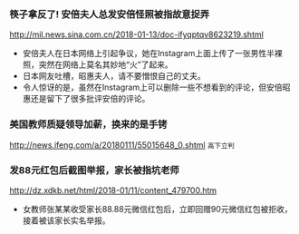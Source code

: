 ### 筷子拿反了! 安倍夫人总发安倍怪照被指故意捉弄
http://mil.news.sina.com.cn/2018-01-13/doc-ifyqptqv8623219.shtml
* 安倍夫人在日本网络上引起争议，她在Instagram上面上传了一张男性半裸照，突然在网络上莫名其妙地“火”了起来。
* 日本网友吐槽，昭惠夫人，请不要憎恨自己的丈夫。
* 令人惊讶的是，虽然在Instagram上可以删除一些不想看到的评论，但安倍昭惠还是留下了很多批评安倍的评论。

### 美国教师质疑领导加薪，换来的是手铐
http://news.ifeng.com/a/20180111/55015648_0.shtml
`高下立判`

### 发88元红包后截图举报，家长被指坑老师
http://dz.xdkb.net/html/2018-01/11/content_479700.htm
* 女教师张某某收受家长88.88元微信红包后，立即回赠90元微信红包被拒收，接着被该家长实名举报。
